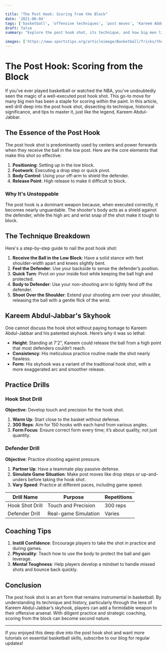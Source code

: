 ```yaml
---

title: "The Post Hook: Scoring from the Block"
date: '2021-06-04'
tags: ['basketball', 'offensive techniques', 'post moves', 'Kareem Abdul-Jabbar', 'big men', 'scoring', 'NBA', 'skills development', 'coach tips']
draft: false 
summary: "Explore the post hook shot, its technique, and how big men like Kareem Abdul-Jabbar used it to dominate inside."

images: ['https://www.sportstips.org/articleimage/Basketball/Tricks/the_post_hook_scoring_from_the_block.webp']
---
```


# The Post Hook: Scoring from the Block

If you've ever played basketball or watched the NBA, you've undoubtedly seen the magic of a well-executed post hook shot. This go-to move for many big men has been a staple for scoring within the paint. In this article, well drill deep into the post hook shot, dissecting its technique, historical significance, and tips to master it, just like the legend, Kareem Abdul-Jabbar.

## The Essence of the Post Hook

The post hook shot is predominantly used by centers and power forwards when they receive the ball in the low post. Here are the core elements that make this shot so effective:

1. **Positioning**: Setting up in the low block.
2. **Footwork**: Executing a drop step or quick pivot.
3. **Body Control**: Using your off-arm to shield the defender.
4. **Release Point**: High release to make it difficult to block.

### Why It's Unstoppable

The post hook is a dominant weapon because, when executed correctly, it becomes nearly unguardable. The shooter's body acts as a shield against the defender, while the high arc and wrist snap of the shot make it tough to block.

## The Technique Breakdown

Here's a step-by-step guide to nail the post hook shot:

1. **Receive the Ball in the Low Block**: Have a solid stance with feet shoulder-width apart and knees slightly bent.
2. **Feel the Defender**: Use your backside to sense the defender’s position.
3. **Quick Turn**: Pivot on your inside foot while keeping the ball high and protected.
4. **Body to Defender**: Use your non-shooting arm to lightly fend off the defender.
5. **Shoot Over the Shoulder**: Extend your shooting arm over your shoulder, releasing the ball with a gentle flick of the wrist.

## Kareem Abdul-Jabbar's Skyhook

One cannot discuss the hook shot without paying homage to Kareem Abdul-Jabbar and his patented skyhook. Here’s why it was so lethal:

- **Height**: Standing at 7'2", Kareem could release the ball from a high point that most defenders couldn’t reach.
- **Consistency**: His meticulous practice routine made the shot nearly flawless.
- **Form**: His skyhook was a variant of the traditional hook shot, with a more exaggerated arc and smoother release.

## Practice Drills

### Hook Shot Drill

**Objective**: Develop touch and precision for the hook shot.

1. **Warm Up**: Start close to the basket without defense.
2. **300 Reps**: Aim for 150 hooks with each hand from various angles.
3. **Form Focus**: Ensure correct form every time; it’s about quality, not just quantity.

### Defender Drill

**Objective**: Practice shooting against pressure.

1. **Partner Up**: Have a teammate play passive defense.
2. **Simulate Game Situation**: Make post moves like drop steps or up-and-unders before taking the hook shot.
3. **Vary Speed**: Practice at different paces, including game speed.

| Drill Name       | Purpose                | Repetitions |
|------------------|------------------------|-------------|
| Hook Shot Drill  | Touch and Precision    | 300 reps    |
| Defender Drill   | Real-game Simulation   | Varies      |

## Coaching Tips

1. **Instill Confidence**: Encourage players to take the shot in practice and during games.
2. **Physicality**: Teach how to use the body to protect the ball and gain leverage.
3. **Mental Toughness**: Help players develop a mindset to handle missed shots and bounce back quickly.

## Conclusion

The post hook shot is an art form that remains instrumental in basketball. By understanding its technique and history, particularly through the lens of Kareem Abdul-Jabbar’s skyhook, players can add a formidable weapon to their offensive arsenal. With diligent practice and strategic coaching, scoring from the block can become second nature.

---

If you enjoyed this deep dive into the post hook shot and want more tutorials on essential basketball skills, subscribe to our blog for regular updates!

```
